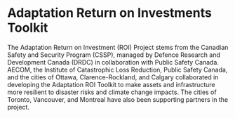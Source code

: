 # Adaptation Return on Investments Toolkit

The Adaptation Return on Investment (ROI) Project stems from the Canadian Safety and Security Program (CSSP), managed by Defence Research and Development Canada (DRDC) in collaboration with Public Safety Canada. AECOM, the Institute of Catastrophic Loss Reduction, Public Safety Canada, and the cities of Ottawa, Clarence-Rockland, and Calgary collaborated in developing the Adaptation ROI Toolkit to make assets and infrastructure more resilient to disaster risks and climate change impacts. The cities of Toronto, Vancouver, and Montreal have also been supporting partners in the project.